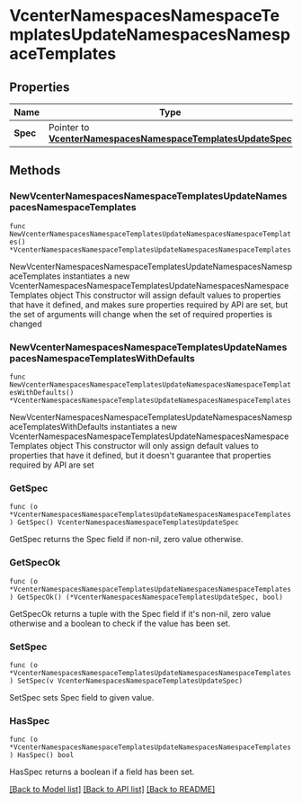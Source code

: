 # VcenterNamespacesNamespaceTemplatesUpdateNamespacesNamespaceTemplates

## Properties

Name | Type | Description | Notes
------------ | ------------- | ------------- | -------------
**Spec** | Pointer to [**VcenterNamespacesNamespaceTemplatesUpdateSpec**](VcenterNamespacesNamespaceTemplatesUpdateSpec.md) |  | [optional] 

## Methods

### NewVcenterNamespacesNamespaceTemplatesUpdateNamespacesNamespaceTemplates

`func NewVcenterNamespacesNamespaceTemplatesUpdateNamespacesNamespaceTemplates() *VcenterNamespacesNamespaceTemplatesUpdateNamespacesNamespaceTemplates`

NewVcenterNamespacesNamespaceTemplatesUpdateNamespacesNamespaceTemplates instantiates a new VcenterNamespacesNamespaceTemplatesUpdateNamespacesNamespaceTemplates object
This constructor will assign default values to properties that have it defined,
and makes sure properties required by API are set, but the set of arguments
will change when the set of required properties is changed

### NewVcenterNamespacesNamespaceTemplatesUpdateNamespacesNamespaceTemplatesWithDefaults

`func NewVcenterNamespacesNamespaceTemplatesUpdateNamespacesNamespaceTemplatesWithDefaults() *VcenterNamespacesNamespaceTemplatesUpdateNamespacesNamespaceTemplates`

NewVcenterNamespacesNamespaceTemplatesUpdateNamespacesNamespaceTemplatesWithDefaults instantiates a new VcenterNamespacesNamespaceTemplatesUpdateNamespacesNamespaceTemplates object
This constructor will only assign default values to properties that have it defined,
but it doesn't guarantee that properties required by API are set

### GetSpec

`func (o *VcenterNamespacesNamespaceTemplatesUpdateNamespacesNamespaceTemplates) GetSpec() VcenterNamespacesNamespaceTemplatesUpdateSpec`

GetSpec returns the Spec field if non-nil, zero value otherwise.

### GetSpecOk

`func (o *VcenterNamespacesNamespaceTemplatesUpdateNamespacesNamespaceTemplates) GetSpecOk() (*VcenterNamespacesNamespaceTemplatesUpdateSpec, bool)`

GetSpecOk returns a tuple with the Spec field if it's non-nil, zero value otherwise
and a boolean to check if the value has been set.

### SetSpec

`func (o *VcenterNamespacesNamespaceTemplatesUpdateNamespacesNamespaceTemplates) SetSpec(v VcenterNamespacesNamespaceTemplatesUpdateSpec)`

SetSpec sets Spec field to given value.

### HasSpec

`func (o *VcenterNamespacesNamespaceTemplatesUpdateNamespacesNamespaceTemplates) HasSpec() bool`

HasSpec returns a boolean if a field has been set.


[[Back to Model list]](../README.md#documentation-for-models) [[Back to API list]](../README.md#documentation-for-api-endpoints) [[Back to README]](../README.md)



